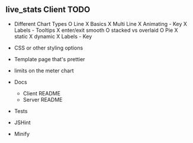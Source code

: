 live_stats Client TODO
----------------------

- Different Chart Types
	O Line
		X Basics
		X Multi Line
		X Animating
		- Key
		X Labels
		- Tooltips
		X enter/exit smooth
		O stacked vs overlaid
	O Pie
		X static
		X dynamic
		X Labels
		- Key

- CSS or other styling options
- Template page that's prettier

- limits on the meter chart

- Docs
	- Client README
	- Server README

- Tests
- JSHint
- Minify
